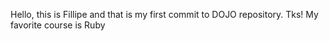 Hello, this is Fillipe and that is my first commit to DOJO repository.
Tks!
My favorite course is Ruby
